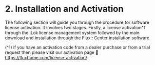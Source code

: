 # 2. Installation and Activation

The following section will guide you through the procedure for software license activation. It involves two stages. Firstly, a license activation^1 through the iLok license
management system followed by the main download and installation through the
Flux:: Center installation software.

(^1) If you have an activation code from a dealer purchase or from a trial request then please visit
our activation page  https://fluxhome.com/license-activation/

